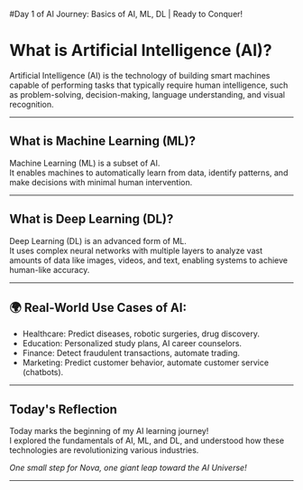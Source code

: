 #Day 1 of AI Journey: Basics of AI, ML, DL | Ready to Conquer! 
# What is Artificial Intelligence (AI)?
Artificial Intelligence (AI) is the technology of building smart machines capable of performing tasks that typically require human intelligence, such as problem-solving, decision-making, language understanding, and visual recognition.

---

## What is Machine Learning (ML)?
Machine Learning (ML) is a subset of AI.  
It enables machines to automatically learn from data, identify patterns, and make decisions with minimal human intervention.

---

## What is Deep Learning (DL)?
Deep Learning (DL) is an advanced form of ML.  
It uses complex neural networks with multiple layers to analyze vast amounts of data like images, videos, and text, enabling systems to achieve human-like accuracy.

---

## 🌍 Real-World Use Cases of AI:

- Healthcare: Predict diseases, robotic surgeries, drug discovery.
- Education: Personalized study plans, AI career counselors.
- Finance: Detect fraudulent transactions, automate trading.
- Marketing: Predict customer behavior, automate customer service (chatbots).

---

## Today's Reflection
Today marks the beginning of my AI learning journey!  
I explored the fundamentals of AI, ML, and DL, and understood how these technologies are revolutionizing various industries.  

*One small step for Nova, one giant leap toward the AI Universe!* 

---


